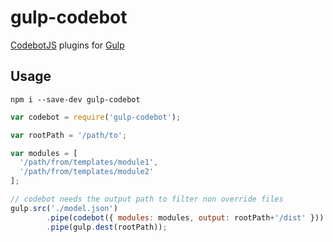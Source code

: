 # gulp-codebot

[CodebotJS](https://github.com/codebotjs/codebot) plugins for [Gulp](https://gulpjs.com/)

## Usage

```
npm i --save-dev gulp-codebot
```

```js
var codebot = require('gulp-codebot');

var rootPath = '/path/to';

var modules = [
  '/path/from/templates/module1',
  '/path/from/templates/module2'
];

// codebot needs the output path to filter non override files
gulp.src('./model.json')
		.pipe(codebot({ modules: modules, output: rootPath+'/dist' }))
		.pipe(gulp.dest(rootPath));
```
